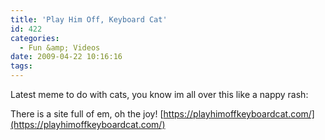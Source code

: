 ```yaml
---
title: 'Play Him Off, Keyboard Cat'
id: 422
categories:
  - Fun &amp; Videos
date: 2009-04-22 10:16:16
tags:
---
```


Latest meme to do with cats, you know im all over this like a nappy rash:

<object width="480" height="385" data="https://www.youtube.com/v/BhsLTsZgajs&amp;hl=en&amp;fs=1&amp;color1=0x402061&amp;color2=0x9461ca" type="application/x-shockwave-flash"><param name="allowFullScreen" value="true" /><param name="allowscriptaccess" value="always" /><param name="src" value="https://www.youtube.com/v/BhsLTsZgajs&amp;hl=en&amp;fs=1&amp;color1=0x402061&amp;color2=0x9461ca" /><param name="allowfullscreen" value="true" /></object>

There is a site full of em, oh the joy! [https://playhimoffkeyboardcat.com/](https://playhimoffkeyboardcat.com/)